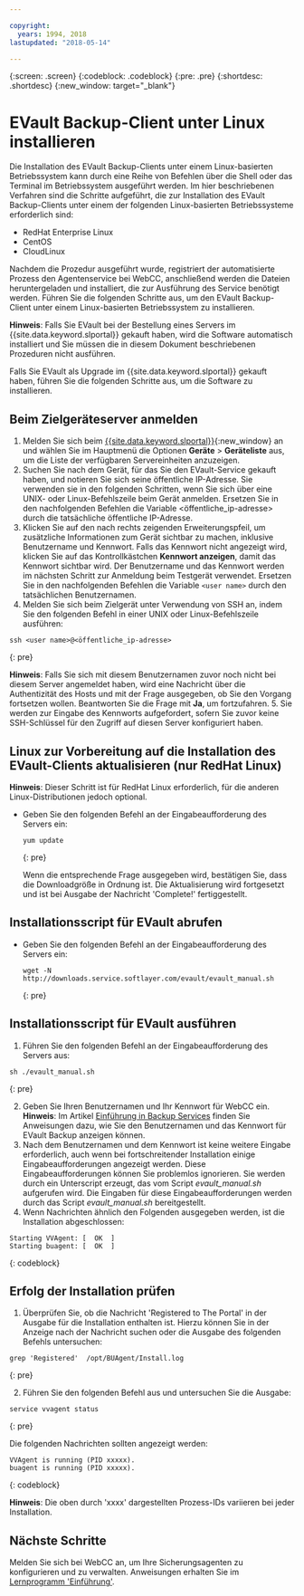 ```yaml
---

copyright:
  years: 1994, 2018
lastupdated: "2018-05-14"

---
```

{:screen: .screen}
{:codeblock: .codeblock}
{:pre: .pre}
{:shortdesc: .shortdesc}
{:new_window: target="_blank"}

# EVault Backup-Client unter Linux installieren 

Die Installation des EVault Backup-Clients unter einem Linux-basierten Betriebssystem kann durch eine Reihe von Befehlen über die Shell oder das Terminal im Betriebssystem ausgeführt werden. Im hier beschriebenen Verfahren sind die Schritte aufgeführt, die zur Installation des EVault Backup-Clients unter einem der folgenden Linux-basierten Betriebssysteme erforderlich sind:

- RedHat Enterprise Linux
- CentOS
- CloudLinux

Nachdem die Prozedur ausgeführt wurde, registriert der automatisierte Prozess den Agentenservice bei WebCC, anschließend werden die Dateien heruntergeladen und installiert, die zur Ausführung des Service benötigt werden. Führen Sie die folgenden Schritte aus, um den EVault Backup-Client unter einem Linux-basierten Betriebssystem zu installieren.

**Hinweis**: Falls Sie EVault bei der Bestellung eines Servers im {{site.data.keyword.slportal}} gekauft haben, wird die Software automatisch installiert und Sie müssen die in diesem Dokument beschriebenen Prozeduren nicht ausführen.

Falls Sie EVault als Upgrade im {{site.data.keyword.slportal}} gekauft haben, führen Sie die folgenden Schritte aus, um die Software zu installieren.

## Beim Zielgeräteserver anmelden

1. Melden Sie sich beim [{{site.data.keyword.slportal}}](https://control.softlayer.com/){:new_window} an und wählen Sie im Hauptmenü die Optionen **Geräte** > **Geräteliste** aus, um die Liste der verfügbaren Servereinheiten anzuzeigen.
2. Suchen Sie nach dem Gerät, für das Sie den EVault-Service gekauft haben, und notieren Sie sich seine öffentliche IP-Adresse. Sie verwenden sie in den folgenden Schritten, wenn Sie sich über eine UNIX- oder Linux-Befehlszeile beim Gerät anmelden. Ersetzen Sie in den nachfolgenden Befehlen die Variable <öffentliche_ip-adresse> durch die tatsächliche öffentliche IP-Adresse. 
3. Klicken Sie auf den nach rechts zeigenden Erweiterungspfeil, um zusätzliche Informationen zum Gerät sichtbar zu machen, inklusive Benutzername und Kennwort. Falls das Kennwort nicht angezeigt wird, klicken Sie auf das Kontrollkästchen **Kennwort anzeigen**, damit das Kennwort sichtbar wird. Der Benutzername und das Kennwort werden im nächsten Schritt zur Anmeldung beim Testgerät verwendet. Ersetzen Sie in den nachfolgenden Befehlen die Variable `<user name>` durch den tatsächlichen Benutzernamen.
4. Melden Sie sich beim Zielgerät unter Verwendung von SSH an, indem Sie den folgenden Befehl in einer UNIX oder Linux-Befehlszeile ausführen:
  ```
  ssh <user name>@<öffentliche_ip-adresse>
  ```
  {: pre}
  
 **Hinweis**: Falls Sie sich mit diesem Benutzernamen zuvor noch nicht bei diesem Server angemeldet haben, wird eine Nachricht über die Authentizität des Hosts und mit der Frage ausgegeben, ob Sie den Vorgang fortsetzen wollen. Beantworten Sie die Frage mit **Ja**, um fortzufahren.
5. Sie werden zur Eingabe des Kennworts aufgefordert, sofern Sie zuvor keine SSH-Schlüssel für den Zugriff auf diesen Server konfiguriert haben.

## Linux zur Vorbereitung auf die Installation des EVault-Clients aktualisieren (nur RedHat Linux)
**Hinweis**: Dieser Schritt ist für RedHat Linux erforderlich, für die anderen Linux-Distributionen jedoch optional.

- Geben Sie den folgenden Befehl an der Eingabeaufforderung des Servers ein:
  ```
  yum update
  ```
  {: pre}
   
  Wenn die entsprechende Frage ausgegeben wird, bestätigen Sie, dass die Downloadgröße in Ordnung ist. Die Aktualisierung wird fortgesetzt und ist bei Ausgabe der Nachricht 'Complete!' fertiggestellt.

## Installationsscript für EVault abrufen
- Geben Sie den folgenden Befehl an der Eingabeaufforderung des Servers ein:
  ```
  wget -N http://downloads.service.softlayer.com/evault/evault_manual.sh
  ```
  {: pre}
   
## Installationsscript für EVault ausführen
1. Führen Sie den folgenden Befehl an der Eingabeaufforderung des Servers aus:
  ```
  sh ./evault_manual.sh
  ```
  {: pre}

2. Geben Sie Ihren Benutzernamen und Ihr Kennwort für WebCC ein.     
  **Hinweis**: Im Artikel [Einführung in Backup Services](/docs/infrastructure/Backup/index.html) finden Sie Anweisungen dazu, wie Sie den Benutzernamen und das Kennwort für EVault Backup anzeigen können.
3. Nach dem Benutzernamen und dem Kennwort ist keine weitere Eingabe erforderlich, auch wenn bei fortschreitender Installation einige Eingabeaufforderungen angezeigt werden. Diese Eingabeaufforderungen können Sie problemlos ignorieren. Sie werden durch ein Unterscript erzeugt, das vom Script *evault_manual.sh* aufgerufen wird. Die Eingaben für diese Eingabeaufforderungen werden durch das Script *evault_manual.sh* bereitgestellt.
4. Wenn Nachrichten ähnlich den Folgenden ausgegeben werden, ist die Installation abgeschlossen:
  ```
  Starting VVAgent: [  OK  ]
  Starting buagent: [  OK  ]
  ```
  {: codeblock}
   
## Erfolg der Installation prüfen
1. Überprüfen Sie, ob die Nachricht 'Registered to The Portal' in der Ausgabe für die Installation enthalten ist. Hierzu können Sie in der Anzeige nach der Nachricht suchen oder die Ausgabe des folgenden Befehls untersuchen:
  ```
  grep 'Registered'  /opt/BUAgent/Install.log
  ```
  {: pre}

2. Führen Sie den folgenden Befehl aus und untersuchen Sie die Ausgabe: 
  ```
  service vvagent status
  ```
  {: pre}
   
  Die folgenden Nachrichten sollten angezeigt werden:
  ```
  VVAgent is running (PID xxxxx).
  buagent is running (PID xxxxx).
  ```
  {: codeblock}
   
  **Hinweis**: Die oben durch 'xxxx' dargestellten Prozess-IDs variieren bei jeder Installation. 
  
## Nächste Schritte

Melden Sie sich bei WebCC an, um Ihre Sicherungsagenten zu konfigurieren und zu verwalten. Anweisungen erhalten Sie im [Lernprogramm 'Einführung'](index.html#configuring-evault-agent-in-webcc).
